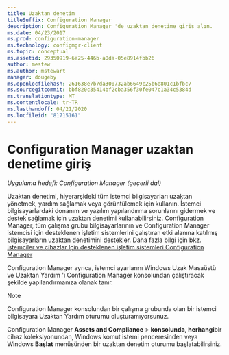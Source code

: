 ```yaml
---
title: Uzaktan denetim
titleSuffix: Configuration Manager
description: Configuration Manager 'de uzaktan denetime giriş alın.
ms.date: 04/23/2017
ms.prod: configuration-manager
ms.technology: configmgr-client
ms.topic: conceptual
ms.assetid: 29350919-6a25-446b-a0da-05e8914fbb26
author: mestew
ms.author: mstewart
manager: dougeby
ms.openlocfilehash: 261638e7b7da300732ab6649c25b6e801c1bfbc7
ms.sourcegitcommit: bbf820c35414bf2cba356f30fe047c1a34c5384d
ms.translationtype: MT
ms.contentlocale: tr-TR
ms.lasthandoff: 04/21/2020
ms.locfileid: "81715161"
---
```

# <a name="introduction-to-remote-control-in-configuration-manager"></a>Configuration Manager uzaktan denetime giriş

*Uygulama hedefi: Configuration Manager (geçerli dal)*

Uzaktan denetimi, hiyerarşideki tüm istemci bilgisayarları uzaktan yönetmek, yardım sağlamak veya görüntülemek için kullanın. İstemci bilgisayarlardaki donanım ve yazılım yapılandırma sorunlarını gidermek ve destek sağlamak için uzaktan denetimi kullanabilirsiniz. Configuration Manager, tüm çalışma grubu bilgisayarlarının ve Configuration Manager istemcisi için desteklenen işletim sistemlerini çalıştıran etki alanına katılmış bilgisayarların uzaktan denetimini destekler. Daha fazla bilgi için bkz. [istemciler ve cihazlar Için desteklenen işletim sistemleri Configuration Manager](../../../../core/plan-design/configs/supported-operating-systems-for-clients-and-devices.md)

Configuration Manager ayrıca, istemci ayarlarını Windows Uzak Masaüstü ve Uzaktan Yardım 'ı Configuration Manager konsolundan çalıştıracak şekilde yapılandırmanıza olanak tanır.  

> [!NOTE]  
>  Configuration Manager konsolundan bir çalışma grubunda olan bir istemci bilgisayara Uzaktan Yardım oturumu oluşturamıyorsunuz. 

 Configuration Manager **Assets and Compliance** > **konsolunda, herhangi**bir cihaz koleksiyonundan, Windows komut istemi penceresinden veya Windows **Başlat** menüsünden bir uzaktan denetim oturumu başlatabilirsiniz.  
